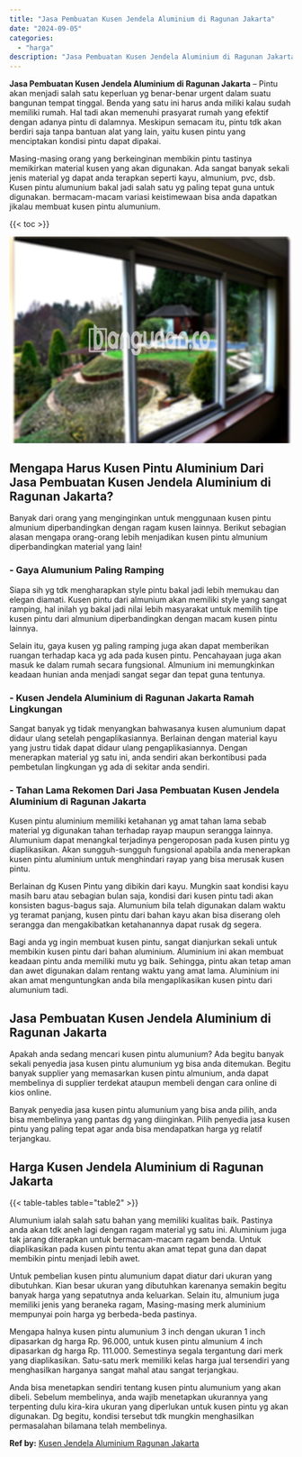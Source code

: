 ```yaml
---
title: "Jasa Pembuatan Kusen Jendela Aluminium di Ragunan Jakarta"
date: "2024-09-05"
categories: 
  - "harga"
description: "Jasa Pembuatan Kusen Jendela Aluminium di Ragunan Jakarta. Anda bisa menetapkan sendiri tentang kusen pintu alumunium yang akan dibeli. Sebelum membelinya, a..."
---
```


**Jasa Pembuatan Kusen Jendela Aluminium di Ragunan Jakarta** – Pintu akan menjadi salah satu keperluan yg benar-benar urgent dalam suatu bangunan tempat tinggal. Benda yang satu ini harus anda miliki kalau sudah memiliki rumah. Hal tadi akan memenuhi prasyarat rumah yang efektif dengan adanya pintu di dalamnya. Meskipun semacam itu, pintu tdk akan berdiri saja tanpa bantuan alat yang lain, yaitu kusen pintu yang menciptakan kondisi pintu dapat dipakai.

Masing-masing orang yang berkeinginan membikin pintu tastinya memikirkan material kusen yang akan digunakan. Ada sangat banyak sekali jenis material yg dapat anda terapkan seperti kayu, almunium, pvc, dsb. Kusen pintu alumunium bakal jadi salah satu yg paling tepat guna untuk digunakan. bermacam-macam variasi keistimewaan bisa anda dapatkan jikalau membuat kusen pintu alumunium.

{{< toc >}}

![Jasa Pembuatan Kusen Jendela Aluminium di Ragunan Jakarta](/images/harga-kusen-jendela-alumunium-23.png)

## Mengapa Harus Kusen Pintu Aluminium Dari Jasa Pembuatan Kusen Jendela Aluminium di Ragunan Jakarta?

Banyak dari orang yang menginginkan untuk menggunaan kusen pintu almunium diperbandingkan dengan ragam kusen lainnya. Berikut sebagian alasan mengapa orang-orang lebih menjadikan kusen pintu almunium diperbandingkan material yang lain!

### \- Gaya Alumunium Paling Ramping

Siapa sih yg tdk mengharapkan style pintu bakal jadi lebih memukau dan elegan diamati. Kusen pintu dari almunium akan memiliki style yang sangat ramping, hal inilah yg bakal jadi nilai lebih masyarakat untuk memilih tipe kusen pintu dari almunium diperbandingkan dengan macam kusen pintu lainnya.

Selain itu, gaya kusen yg paling ramping juga akan dapat memberikan ruangan terhadap kaca yg ada pada kusen pintu. Pencahayaan juga akan masuk ke dalam rumah secara fungsional. Almunium ini memungkinkan keadaan hunian anda menjadi sangat segar dan tepat guna tentunya.

### \- Kusen Jendela Aluminium di Ragunan Jakarta Ramah Lingkungan

Sangat banyak yg tidak menyangkan bahwasanya kusen alumunium dapat didaur ulang setelah pengaplikasiannya. Berlainan dengan material kayu yang justru tidak dapat didaur ulang pengaplikasiannya. Dengan menerapkan material yg satu ini, anda sendiri akan berkontibusi pada pembetulan lingkungan yg ada di sekitar anda sendiri.

### \- Tahan Lama Rekomen Dari Jasa Pembuatan Kusen Jendela Aluminium di Ragunan Jakarta

Kusen pintu aluminium memiliki ketahanan yg amat tahan lama sebab material yg digunakan tahan terhadap rayap maupun serangga lainnya. Alumunium dapat menangkal terjadinya pengeroposan pada kusen pintu yg diaplikasikan. Akan sungguh-sungguh fungsional apabila anda menerapkan kusen pintu aluminium untuk menghindari rayap yang bisa merusak kusen pintu.

Berlainan dg Kusen Pintu yang dibikin dari kayu. Mungkin saat kondisi kayu masih baru atau sebagian bulan saja, kondisi dari kusen pintu tadi akan konsisten bagus-bagus saja. Alumunium bila telah digunakan dalam waktu yg teramat panjang, kusen pintu dari bahan kayu akan bisa diserang oleh serangga dan mengakibatkan ketahanannya dapat rusak dg segera.

Bagi anda yg ingin membuat kusen pintu, sangat dianjurkan sekali untuk membikin kusen pintu dari bahan aluminium. Aluminium ini akan membuat keadaan pintu anda memiliki mutu yg baik. Sehingga, pintu akan tetap aman dan awet digunakan dalam rentang waktu yang amat lama. Aluminium ini akan amat menguntungkan anda bila mengaplikasikan kusen pintu dari alumunium tadi.

## Jasa Pembuatan Kusen Jendela Aluminium di Ragunan Jakarta

Apakah anda sedang mencari kusen pintu alumunium? Ada begitu banyak sekali penyedia jasa kusen pintu alumunium yg bisa anda ditemukan. Begitu banyak supplier yang memasarkan kusen pintu almunium, anda dapat membelinya di supplier terdekat ataupun membeli dengan cara online di kios online.

Banyak penyedia jasa kusen pintu alumunium yang bisa anda pilih, anda bisa membelinya yang pantas dg yang diinginkan. Pilih penyedia jasa kusen pintu yang paling tepat agar anda bisa mendapatkan harga yg relatif terjangkau.

## Harga Kusen Jendela Aluminium di Ragunan Jakarta

{{< table-tables table="table2" >}}

Alumunium ialah salah satu bahan yang memiliki kualitas baik. Pastinya anda akan tdk aneh lagi dengan ragam material yg satu ini. Aluminium juga tak jarang diterapkan untuk bermacam-macam ragam benda. Untuk diaplikasikan pada kusen pintu tentu akan amat tepat guna dan dapat membikin pintu menjadi lebih awet.

Untuk pembelian kusen pintu alumunium dapat diatur dari ukuran yang dibutuhkan. Kian besar ukuran yang dibutuhkan karenanya semakin begitu banyak harga yang sepatutnya anda keluarkan. Selain itu, almunium juga memiliki jenis yang beraneka ragam, Masing-masing merk aluminium mempunyai poin harga yg berbeda-beda pastinya.

Mengapa halnya kusen pintu alumunium 3 inch dengan ukuran 1 inch dipasarkan dg harga Rp. 96.000, untuk kusen pintu almunium 4 inch dipasarkan dg harga Rp. 111.000. Semestinya segala tergantung dari merk yang diaplikasikan. Satu-satu merk memiliki kelas harga jual tersendiri yang menghasilkan harganya sangat mahal atau sangat terjangkau.

Anda bisa menetapkan sendiri tentang kusen pintu alumunium yang akan dibeli. Sebelum membelinya, anda wajib menetapkan ukurannya yang terpenting dulu kira-kira ukuran yang diperlukan untuk kusen pintu yg akan digunakan. Dg begitu, kondisi tersebut tdk mungkin menghasilkan permasalahan bilamana telah membelinya.

**Ref by:** [Kusen Jendela Aluminium Ragunan Jakarta](https://id.wikipedia.org/wiki/Kusen)
